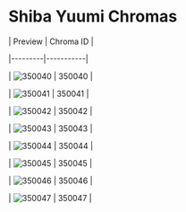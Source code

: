 # Shiba Yuumi Chromas


| Preview | Chroma ID |

|---------|-----------|

| ![350040](https://raw.communitydragon.org/latest/plugins/rcp-be-lol-game-data/global/default/v1/champion-chroma-images/350/350040.png) | 350040 |

| ![350041](https://raw.communitydragon.org/latest/plugins/rcp-be-lol-game-data/global/default/v1/champion-chroma-images/350/350041.png) | 350041 |

| ![350042](https://raw.communitydragon.org/latest/plugins/rcp-be-lol-game-data/global/default/v1/champion-chroma-images/350/350042.png) | 350042 |

| ![350043](https://raw.communitydragon.org/latest/plugins/rcp-be-lol-game-data/global/default/v1/champion-chroma-images/350/350043.png) | 350043 |

| ![350044](https://raw.communitydragon.org/latest/plugins/rcp-be-lol-game-data/global/default/v1/champion-chroma-images/350/350044.png) | 350044 |

| ![350045](https://raw.communitydragon.org/latest/plugins/rcp-be-lol-game-data/global/default/v1/champion-chroma-images/350/350045.png) | 350045 |

| ![350046](https://raw.communitydragon.org/latest/plugins/rcp-be-lol-game-data/global/default/v1/champion-chroma-images/350/350046.png) | 350046 |

| ![350047](https://raw.communitydragon.org/latest/plugins/rcp-be-lol-game-data/global/default/v1/champion-chroma-images/350/350047.png) | 350047 |